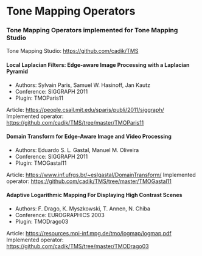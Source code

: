 # Tone Mapping Operators
### Tone Mapping Operators implemented for Tone Mapping Studio

Tone Mapping Studio: https://github.com/cadik/TMS

#### Local Laplacian Filters: Edge-aware Image Processing with a Laplacian Pyramid
- Authors: Sylvain Paris, Samuel W. Hasinoff, Jan Kautz
- Conference: SIGGRAPH 2011
- Plugin: TMOParis11

Article: https://people.csail.mit.edu/sparis/publi/2011/siggraph/
Implemented operator: https://github.com/cadik/TMS/tree/master/TMOParis11

#### Domain Transform for Edge-Aware Image and Video Processing
- Authors: Eduardo S. L. Gastal, Manuel M. Oliveira
- Conference: SIGGRAPH 2011
- Plugin: TMOGastal11

Article: https://www.inf.ufrgs.br/~eslgastal/DomainTransform/
Implemented operator: https://github.com/cadik/TMS/tree/master/TMOGastal11

#### Adaptive Logarithmic Mapping For Displaying High Contrast Scenes
- Authors: F. Drago, K. Myszkowski, T. Annen, N. Chiba
- Conference: EUROGRAPHICS 2003
- Plugin: TMODrago03

Article: https://resources.mpi-inf.mpg.de/tmo/logmap/logmap.pdf
Implemented operator: https://github.com/cadik/TMS/tree/master/TMODrago03

